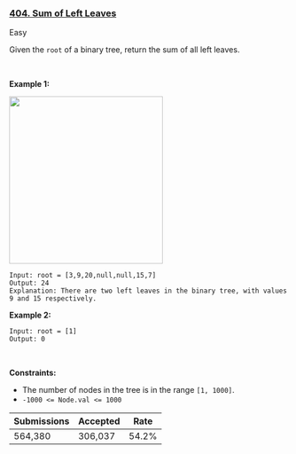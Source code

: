 ### [404. Sum of Left Leaves](https://leetcode.com/problems/sum-of-left-leaves/)

Easy

Given the `` root `` of a binary tree, return the sum of all left leaves.

 

__Example 1:__

<img alt="" src="https://assets.leetcode.com/uploads/2021/04/08/leftsum-tree.jpg" style="width: 277px; height: 302px;"/>

```
Input: root = [3,9,20,null,null,15,7]
Output: 24
Explanation: There are two left leaves in the binary tree, with values 9 and 15 respectively.
```

__Example 2:__

```
Input: root = [1]
Output: 0
```

 

__Constraints:__

*   The number of nodes in the tree is in the range `` [1, 1000] ``.
*   `` -1000 <= Node.val <= 1000 ``

| Submissions    | Accepted     | Rate   |
| -------------- | ------------ | ------ |
| 564,380 | 306,037 | 54.2% |